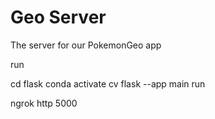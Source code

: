 # Geo Server

The server for our PokemonGeo app


run

cd flask
conda activate cv
flask --app main run

ngrok http 5000
